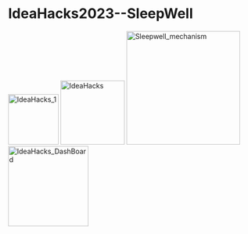 # IdeaHacks2023--SleepWell

<img width="103" alt="IdeaHacks_1" src="https://user-images.githubusercontent.com/9492646/214800708-29f5f14e-950a-499d-8430-5acaa8c1729b.png">
<img width="131" alt="IdeaHacks" src="https://user-images.githubusercontent.com/9492646/214800711-203c6707-9a2d-4b19-b84d-93ab066dcd92.png">
<img width="232" alt="Sleepwell_mechanism" src="https://user-images.githubusercontent.com/9492646/214800712-8f418c7a-73fa-44d7-8de7-27ea374b7d41.png">
<img width="164" alt="IdeaHacks_DashBoard" src="https://user-images.githubusercontent.com/9492646/214800728-1553e0a9-bbc2-4871-b51e-483a37925662.png">
